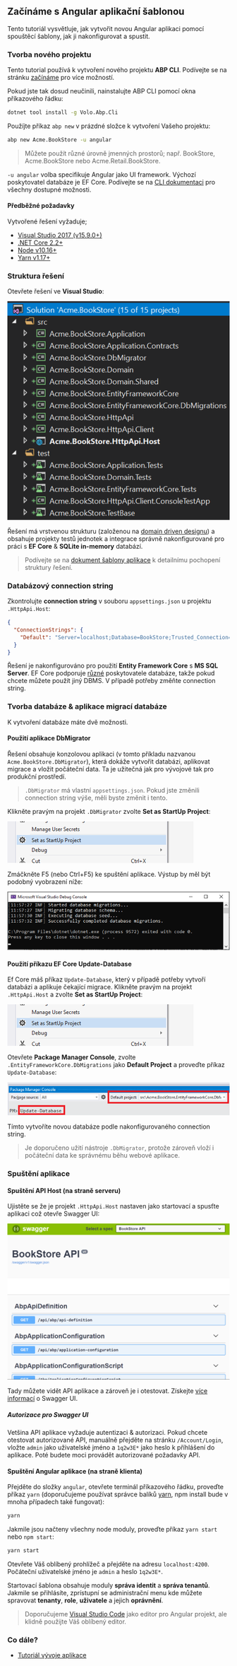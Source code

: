## Začínáme s Angular aplikační šablonou

Tento tutoriál vysvětluje, jak vytvořit novou Angular aplikaci pomocí spouštěcí šablony, jak ji nakonfigurovat a spustit.

### Tvorba nového projektu

Tento tutorial používá k vytvoření nového projektu **ABP CLI**. Podívejte se na stránku [začínáme](https://abp.io/get-started) pro více možností.

Pokud jste tak dosud neučinili, nainstalujte ABP CLI pomocí okna příkazového řádku:

````bash
dotnet tool install -g Volo.Abp.Cli
````

Použíjte příkaz `abp new` v prázdné složce k vytvoření Vašeho projektu:

````bash
abp new Acme.BookStore -u angular
````

> Můžete použít různé úrovně jmenných prostorů; např. BookStore, Acme.BookStore nebo Acme.Retail.BookStore.

`-u angular` volba specifikuje Angular jako UI framework. Výchozí poskytovatel databáze je EF Core. Podívejte se na [CLI dokumentaci](CLI.md) pro všechny dostupné možnosti.

#### Předběžné požadavky

Vytvořené řešení vyžaduje;

* [Visual Studio 2017 (v15.9.0+)](https://visualstudio.microsoft.com/tr/downloads/)
* [.NET Core 2.2+](https://www.microsoft.com/net/download/dotnet-core/)
* [Node v10.16+](https://nodejs.org)
* [Yarn v1.17+](https://yarnpkg.com/)

### Struktura řešení

Otevřete řešení ve **Visual Studio**:

![bookstore-visual-studio-solution](images/bookstore-visual-studio-solution-for-spa.png)

Řešení má vrstvenou strukturu (založenou na [domain driven designu](Domain-Driven-Design.md)) a obsahuje projekty testů jednotek a integrace správně nakonfigurované pro práci s **EF Core** & **SQLite in-memory** databází.

> Podívejte se na [dokument šablony aplikace](Startup-Templates/Application.md) k detailnímu pochopení struktury řešení.

### Databázový connection string

Zkontrolujte **connection string** v souboru `appsettings.json` u projektu `.HttpApi.Host`:

````json
{
  "ConnectionStrings": {
    "Default": "Server=localhost;Database=BookStore;Trusted_Connection=True"
  }
}
````

Řešení je nakonfigurováno pro použití **Entity Framework Core** s **MS SQL Server**. EF Core podporuje [různé](https://docs.microsoft.com/en-us/ef/core/providers/) poskytovatele databáze, takže pokud chcete můžete použít jiný DBMS. V případě potřeby změňte connection string.

### Tvorba databáze & aplikace migrací databáze

K vytvoření databáze máte dvě možnosti.

#### Použití aplikace DbMigrator

Řešení obsahuje konzolovou aplikaci (v tomto příkladu nazvanou `Acme.BookStore.DbMigrator`), která dokáže vytvořit databázi, aplikovat migrace a vložit počáteční data. Ta je užitečná jak pro vývojové tak pro produkční prostředí.

> `.DbMigrator` má vlastní `appsettings.json`. Pokud jste změnili connection string výše, měli byste změnit i tento.

Klikněte pravým na projekt `.DbMigrator` zvolte **Set as StartUp Project**:

![set-as-startup-project](images/set-as-startup-project.png)

Zmáčkněte F5 (nebo Ctrl+F5) ke spuštění aplikace. Výstup by měl být podobný vyobrazení níže:

![set-as-startup-project](images/db-migrator-app.png)

#### Použití příkazu EF Core Update-Database

Ef Core máš příkaz `Update-Database`, který v případě potřeby vytvoří databázi a aplikuje čekající migrace. Klikněte pravým na projekt `.HttpApi.Host` a zvolte **Set as StartUp Project**:

![set-as-startup-project](images/set-as-startup-project.png)

Otevřete **Package Manager Console**, zvolte `.EntityFrameworkCore.DbMigrations` jako **Default Project** a proveďte příkaz `Update-Database`:

![pcm-update-database](images/pcm-update-database-v2.png)

Tímto vytvoříte novou databáze podle nakonfigurovaného connection string.

> Je doporučeno užití nástroje `.DbMigrator`, protože zároveň vloží i počáteční data ke správnému běhu webové aplikace.

### Spuštění aplikace

#### Spuštění API Host (na straně serveru)

Ujistěte se že je projekt `.HttpApi.Host` nastaven jako startovací a spusťte aplikaci což otevře Swagger UI:

![bookstore-homepage](images/bookstore-swagger-ui-host.png)

Tady můžete vidět API aplikace a zároveň je i otestovat. Získejte [více informací](https://swagger.io/tools/swagger-ui/) o Swagger UI.

##### Autorizace pro Swagger UI

Vetšina API aplikace vyžaduje autentizaci & autorizaci. Pokud chcete otestovat autorizované API, manuálně přejděte na stránku `/Account/Login`, vložte `admin` jako uživatelské jméno a `1q2w3E*` jako heslo k příhlášení do aplikace. Poté budete moci provádět autorizované požadavky API.

#### Spuštění Angular aplikace (na straně klienta)

Přejděte do složky `angular`, otevřete terminál příkazového řádku, proveďte příkaz `yarn` (doporučujeme používat správce balíků [yarn](https://yarnpkg.com), npm install bude v mnoha případech také fungovat):

````bash
yarn
````

Jakmile jsou načteny všechny node moduly, proveďte příkaz `yarn start` nebo `npm start`:

````bash
yarn start
````

Otevřete Váš oblíbený prohlížeč a přejděte na adresu `localhost:4200`. Počáteční uživatelské jméno je `admin` a heslo `1q2w3E*`.

Startovací šablona obsahuje moduly **správa identit** a **správa tenantů**. Jakmile se přihlásíte, zprístupní se administrační menu kde můžete spravovat **tenanty**, **role**, **uživatele** a jejich **oprávnění**.

> Doporučujeme [Visual Studio Code](https://code.visualstudio.com/) jako editor pro Angular projekt, ale klidně použijte Váš oblíbený editor.

### Co dále?

* [Tutoriál vývoje aplikace](Tutorials/Angular/Part-I.md)
